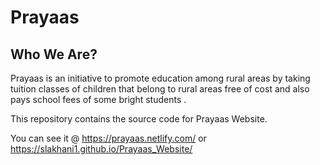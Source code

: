 # Prayaas
## Who We Are?

Prayaas is an initiative to promote education among rural areas by taking tuition classes of children that belong to rural areas free of cost and also pays school fees of some bright students .

This repository contains the source code for Prayaas Website.

You can see it @ https://prayaas.netlify.com/ or https://slakhani1.github.io/Prayaas_Website/
